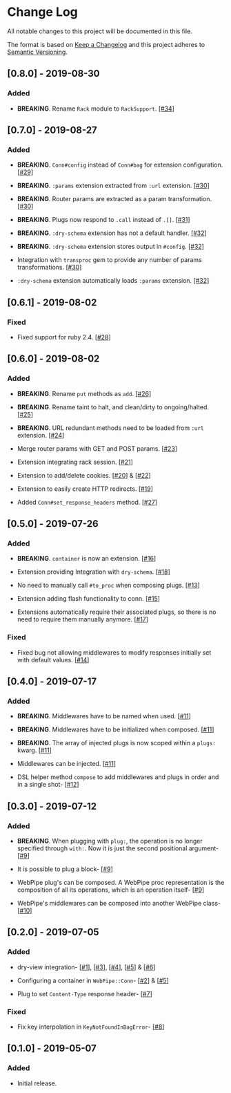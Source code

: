 # Change Log
All notable changes to this project will be documented in this file.

The format is based on [Keep a Changelog](http://keepachangelog.com/)
and this project adheres to [Semantic Versioning](http://semver.org/).

## [0.8.0] - 2019-08-30
### Added
- **BREAKING**. Rename `Rack` module to `RackSupport`.
  [[#34]](https://github.com/waiting-for-dev/web_pipe/pull/34)

## [0.7.0] - 2019-08-27
### Added
- **BREAKING**. `Conn#config` instead of `Conn#bag` for extension configuration.
  [[#29]](https://github.com/waiting-for-dev/web_pipe/pull/29)
  
- **BREAKING**. `:params` extension extracted from `:url` extension.
  [[#30]](https://github.com/waiting-for-dev/web_pipe/pull/30)
  
- **BREAKING**. Router params are extracted as a param transformation.
  [[#30]](https://github.com/waiting-for-dev/web_pipe/pull/30)
  
- **BREAKING**. Plugs now respond to `.call` instead of `.[]`.
  [[#31]](https://github.com/waiting-for-dev/web_pipe/pull/31)
  
- **BREAKING**. `:dry-schema` extension has not a default handler.
  [[#32]](https://github.com/waiting-for-dev/web_pipe/pull/32)
  
- **BREAKING**. `:dry-schema` extension stores output in `#config`.
  [[#32]](https://github.com/waiting-for-dev/web_pipe/pull/32)
  
- Integration with `transproc` gem to provide any number of params
  transformations.
  [[#30]](https://github.com/waiting-for-dev/web_pipe/pull/30)
  
- `:dry-schema` extension automatically loads `:params` extension.
  [[#32]](https://github.com/waiting-for-dev/web_pipe/pull/32)

## [0.6.1] - 2019-08-02
### Fixed
- Fixed support for ruby 2.4.
  [[#28]](https://github.com/waiting-for-dev/web_pipe/pull/28)

## [0.6.0] - 2019-08-02
### Added
- **BREAKING**. Rename `put` methods as `add`.
  [[#26]](https://github.com/waiting-for-dev/web_pipe/pull/26)

- **BREAKING**. Rename taint to halt, and clean/dirty to ongoing/halted.
  [[#25](https://github.com/waiting-for-dev/web_pipe/pull/25)]

- **BREAKING**. URL redundant methods need to be loaded from `:url` extension.
  [[#24](https://github.com/waiting-for-dev/web_pipe/pull/24)]

- Merge router params with GET and POST params.
  [[#23](https://github.com/waiting-for-dev/web_pipe/pull/23)]

- Extension integrating rack session.
  [[#21](https://github.com/waiting-for-dev/web_pipe/pull/21)]

- Extension to add/delete cookies.
  [[#20](https://github.com/waiting-for-dev/web_pipe/pull/20)] &
  [[#22](https://github.com/waiting-for-dev/web_pipe/pull/22)]

- Extension to easily create HTTP redirects.
  [[#19](https://github.com/waiting-for-dev/web_pipe/pull/19)]

- Added `Conn#set_response_headers` method.
  [[#27](https://github.com/waiting-for-dev/web_pipe/pull/27)]


## [0.5.0] - 2019-07-26
### Added
- **BREAKING**. `container` is now an extension.
  [[#16](https://github.com/waiting-for-dev/web_pipe/pull/16)]

- Extension providing Integration with `dry-schema`.
  [[#18](https://github.com/waiting-for-dev/web_pipe/pull/18)]

- No need to manually call `#to_proc` when composing plugs.
  [[#13](https://github.com/waiting-for-dev/web_pipe/pull/13)]

- Extension adding flash functionality to conn.
  [[#15](https://github.com/waiting-for-dev/web_pipe/pull/15)]

- Extensions automatically require their associated plugs, so there is no need
  to require them manually anymore.
  [[#17](https://github.com/waiting-for-dev/web_pipe/pull/17)]

### Fixed
- Fixed bug not allowing middlewares to modify responses initially set with
  default values.
  [[#14](https://github.com/waiting-for-dev/web_pipe/pull/14)]


## [0.4.0] - 2019-07-17
### Added
- **BREAKING**. Middlewares have to be named when used.
  [[#11](https://github.com/waiting-for-dev/web_pipe/pull/11)]

- **BREAKING**. Middlewares have to be initialized when composed.
  [[#11](https://github.com/waiting-for-dev/web_pipe/pull/11)]

- **BREAKING**. The array of injected plugs is now scoped within a `plugs:`
  kwarg.
  [[#11](https://github.com/waiting-for-dev/web_pipe/pull/11)]

- Middlewares can be injected.
  [[#11](https://github.com/waiting-for-dev/web_pipe/pull/11)]

- DSL helper method `compose` to add middlewares and plugs in order and in a
  single shot-
  [[#12](https://github.com/waiting-for-dev/web_pipe/pull/11)]


## [0.3.0] - 2019-07-12
### Added
- **BREAKING**. When plugging with `plug:`, the operation is no longer
  specified through `with:`. Now it is just the second positional argument-
  [[#9](https://github.com/waiting-for-dev/web_pipe/pull/9)]

- It is possible to plug a block-
  [[#9](https://github.com/waiting-for-dev/web_pipe/pull/9)]

- WebPipe plug's can be composed. A WebPipe proc representation is the
  composition of all its operations, which is an operation itself-
  [[#9](https://github.com/waiting-for-dev/web_pipe/pull/9)]

- WebPipe's middlewares can be composed into another WebPipe class-
  [[#10](https://github.com/waiting-for-dev/web_pipe/pull/10)]


## [0.2.0] - 2019-07-05
### Added
- dry-view integration-
  [[#1](https://github.com/waiting-for-dev/web_pipe/pull/1)],
  [[#3](https://github.com/waiting-for-dev/web_pipe/pull/3)],
  [[#4](https://github.com/waiting-for-dev/web_pipe/pull/4)],
  [[#5](https://github.com/waiting-for-dev/web_pipe/pull/5)] &
  [[#6](https://github.com/waiting-for-dev/web_pipe/pull/6)]

- Configuring a container in `WebPipe::Conn`-
  [[#2](https://github.com/waiting-for-dev/web_pipe/pull/2)] &
  [[#5](https://github.com/waiting-for-dev/web_pipe/pull/5)]

- Plug to set `Content-Type` response header-
  [[#7](https://github.com/waiting-for-dev/web_pipe/pull/7)]

### Fixed
- Fix key interpolation in `KeyNotFoundInBagError`-
  [[#8](https://github.com/waiting-for-dev/web_pipe/pull/8)]

## [0.1.0] - 2019-05-07
### Added
- Initial release.
